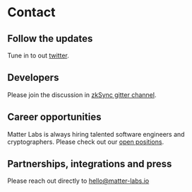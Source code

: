 # Contact

## Follow the updates

Tune in to out [twitter](https://twitter.com/the_matter_labs).

## Developers

Please join the discussion in [zkSync gitter channel](https://gitter.im/zksync/community).

## Career opportunities

Matter Labs is always hiring talented software engineers and cryptographers. Please check out our [open positions](https://medium.com/matter-labs/software-engineering-jobs-at-matter-labs-c456d01b2a02).

## Partnerships, integrations and press

Please reach out directly to hello@matter-labs.io
